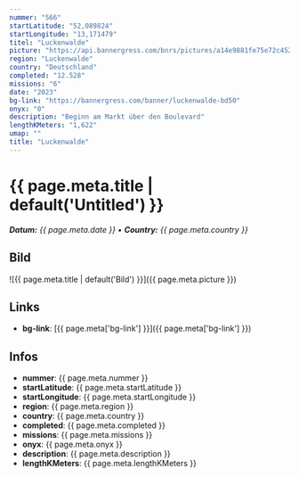 ```yaml
---
nummer: "566"
startLatitude: "52,089824"
startLongitude: "13,171479"
titel: "Luckenwalde"
picture: "https://api.bannergress.com/bnrs/pictures/a14e9881fe75e72c4525b1cd6bed63a8"
region: "Luckenwalde"
country: "Deutschland"
completed: "12.528"
missions: "6"
date: "2023"
bg-link: "https://bannergress.com/banner/luckenwalde-bd50"
onyx: "0"
description: "Beginn am Markt über den Boulevard"
lengthKMeters: "1,622"
umap: ""
title: "Luckenwalde"
---
```

# {{ page.meta.title | default('Untitled') }}

_**Datum:** {{ page.meta.date }} • **Country:** {{ page.meta.country }}_

## Bild
![{{ page.meta.title | default('Bild') }}]({{ page.meta.picture }})

## Links
- **bg-link**: [{{ page.meta['bg-link'] }}]({{ page.meta['bg-link'] }})

## Infos
- **nummer**: {{ page.meta.nummer }}
- **startLatitude**: {{ page.meta.startLatitude }}
- **startLongitude**: {{ page.meta.startLongitude }}
- **region**: {{ page.meta.region }}
- **country**: {{ page.meta.country }}
- **completed**: {{ page.meta.completed }}
- **missions**: {{ page.meta.missions }}
- **onyx**: {{ page.meta.onyx }}
- **description**: {{ page.meta.description }}
- **lengthKMeters**: {{ page.meta.lengthKMeters }}
